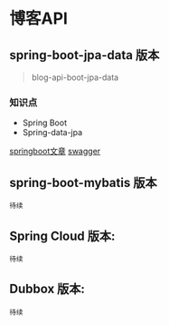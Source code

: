 # 博客API

## spring-boot-jpa-data 版本
> blog-api-boot-jpa-data

### 知识点
* Spring Boot
* Spring-data-jpa

[springboot文章](https://github.com/csy512889371/blogapi/tree/master/blog-api-boot-jpa-data/note)
[swagger](http://localhost:8081/swagger-ui.html)

## spring-boot-mybatis 版本
    待续
## Spring Cloud 版本:
    待续
## Dubbox 版本:
    待续






